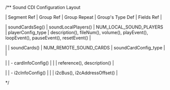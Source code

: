 /** Sound CDI Configuration Layout

 | Segment Ref   | Group Ref        | Group Repeat       | Group's Type Def    | Fields Ref      |

 | soundCardsSeg() | soundLocalPlayers()   | NUM_LOCAL_SOUND_PLAYERS | playerConfig_type   | description(), fileNum(), volume(), playEvent(), loopEvent(), pauseEvent(), resetEvent() |

 |         | soundCards()       | NUM_REMOTE_SOUND_CARDS  | soundCardConfig_type  |         |

 |         | - cardInfoConfig()    |             |            | reference(), description() |

 |         | - i2cInfoConfig()    |             |            |  i2cBus(), i2cAddressOffset() |

*/